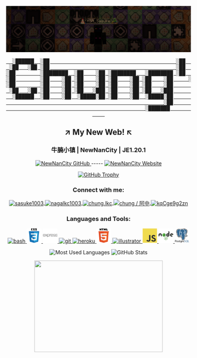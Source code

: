 <!-- My favourite header -->
<img src="https://github.com/Sasuke1003/photoshub/blob/main/header.png"/>

<div align="center">
  <a href="https://chunglkc-production.up.railway.app">
    <pre>
  ░██████  ░██                                         ░██                 ░██████      ░██                      ░██ ░██           
 ░██   ░██ ░██                                         ░██                ░██   ░██     ░██                      ░██               
░██        ░████████  ░██    ░██ ░████████   ░████████ ░██  ░███████     ░██         ░████████ ░██    ░██  ░████████ ░██ ░███████  
░██        ░██    ░██ ░██    ░██ ░██    ░██ ░██    ░██     ░██            ░████████     ░██    ░██    ░██ ░██    ░██ ░██░██    ░██ 
░██        ░██    ░██ ░██    ░██ ░██    ░██ ░██    ░██      ░███████             ░██    ░██    ░██    ░██ ░██    ░██ ░██░██    ░██ 
 ░██   ░██ ░██    ░██ ░██   ░███ ░██    ░██ ░██   ░███            ░██     ░██   ░██     ░██    ░██   ░███ ░██   ░███ ░██░██    ░██ 
  ░██████  ░██    ░██  ░█████░██ ░██    ░██  ░█████░██      ░███████       ░██████       ░████  ░█████░██  ░█████░██ ░██ ░███████  
                                                   ░██                                                                             
                                             ░███████                                                                              
    </pre>
  </a>
  <h2>↗ My New Web! ↖</h2>
</div>

<!-- NewNanCity -->
<h3 align="center">牛腩小镇 | NewNanCity | JE1.20.1</h3>
<p align="center">
    <a href="https://github.com/NewNanCity" target="_blank">
        <img src="https://img.shields.io/badge/GitHub-NewNanCity-blue?style=for-the-badge&logo=github&logoColor=white" alt="NewNanCity GitHub"/>
    </a>
    -----
    <a href="https://www.wolai.com/newnan/mLB6aqsvwTLxu3DCboQt7b" target="_blank">
        <img src="https://img.shields.io/badge/Website-牛腩小鎮-green?style=for-the-badge&logo=google-chrome&logoColor=white" alt="NewNanCity Website"/>
    </a>
</p>

<!-- GitHub Trophy -->
<p align="center"> 
   <a href="https://github.com/ryo-ma/github-profile-trophy"> 
     <img src="https://github-profile-trophy.vercel.app/?username=sasuke1003&theme=tokyonight&column=8&margin-w=15&margin-h=15&no-frame=true&no-bg=true" alt="GitHub Trophy" /> 
   </a> 
</p>

<h3 align="center">Connect with me:</h3>
<p align="center">
  <a href="https://codepen.io/sasuke1003" target="blank">
    <img align="center" src="https://raw.githubusercontent.com/rahuldkjain/github-profile-readme-generator/master/src/images/icons/Social/codepen.svg" alt="sasuke1003" height="30" width="40" />
  </a>
  <a href="https://twitter.com/nagalkc1003" target="blank">
    <img align="center" src="https://raw.githubusercontent.com/rahuldkjain/github-profile-readme-generator/master/src/images/icons/Social/twitter.svg" alt="nagalkc1003" height="30" width="40" />
  </a>
  <a href="https://instagram.com/chung.lkc" target="blank">
    <img align="center" src="https://raw.githubusercontent.com/rahuldkjain/github-profile-readme-generator/master/src/images/icons/Social/instagram.svg" alt="chung.lkc" height="30" width="40" />
  </a>
  <a href="https://www.youtube.com/@chunglkc103" target="blank">
    <img align="center" src="https://raw.githubusercontent.com/rahuldkjain/github-profile-readme-generator/master/src/images/icons/Social/youtube.svg" alt="chung / 阿中" height="30" width="40" />
  </a>
  <a href="https://discord.gg/kqCge9g2zn" target="blank">
    <img align="center" src="https://raw.githubusercontent.com/rahuldkjain/github-profile-readme-generator/master/src/images/icons/Social/discord.svg" alt="kqCge9g2zn" height="30" width="40" />
  </a>
</p>

<h3 align="center">Languages and Tools:</h3>
<p align="center">
  <a href="https://www.gnu.org/software/bash/" target="_blank" rel="noreferrer">
    <img src="https://www.vectorlogo.zone/logos/gnu_bash/gnu_bash-icon.svg" alt="bash" width="40" height="40"/>
  </a>
  <a href="https://www.w3schools.com/css/" target="_blank" rel="noreferrer">
    <img src="https://raw.githubusercontent.com/devicons/devicon/master/icons/css3/css3-original-wordmark.svg" alt="css3" width="40" height="40"/>
  </a>
  <a href="https://expressjs.com" target="_blank" rel="noreferrer">
    <img src="https://raw.githubusercontent.com/devicons/devicon/master/icons/express/express-original-wordmark.svg" alt="express" width="40" height="40"/>
  </a>
  <a href="https://git-scm.com/" target="_blank" rel="noreferrer">
    <img src="https://www.vectorlogo.zone/logos/git-scm/git-scm-icon.svg" alt="git" width="40" height="40"/>
  </a>
  <a href="https://heroku.com" target="_blank" rel="noreferrer">
    <img src="https://www.vectorlogo.zone/logos/heroku/heroku-icon.svg" alt="heroku" width="40" height="40"/>
  </a>
  <a href="https://www.w3.org/html/" target="_blank" rel="noreferrer">
    <img src="https://raw.githubusercontent.com/devicons/devicon/master/icons/html5/html5-original-wordmark.svg" alt="html5" width="40" height="40"/>
  </a>
  <a href="https://www.adobe.com/in/products/illustrator.html" target="_blank" rel="noreferrer">
    <img src="https://www.vectorlogo.zone/logos/adobe_illustrator/adobe_illustrator-icon.svg" alt="illustrator" width="40" height="40"/>
  </a>
  <a href="https://developer.mozilla.org/en-US/docs/Web/JavaScript" target="_blank" rel="noreferrer">
    <img src="https://raw.githubusercontent.com/devicons/devicon/master/icons/javascript/javascript-original.svg" alt="javascript" width="40" height="40"/>
  </a>
  <a href="https://nodejs.org" target="_blank" rel="noreferrer">
    <img src="https://raw.githubusercontent.com/devicons/devicon/master/icons/nodejs/nodejs-original-wordmark.svg" alt="nodejs" width="40" height="40"/>
  </a>
  <a href="https://www.postgresql.org" target="_blank" rel="noreferrer">
    <img src="https://raw.githubusercontent.com/devicons/devicon/master/icons/postgresql/postgresql-original-wordmark.svg" alt="postgresql" width="40" height="40"/>
  </a>
</p>

<div align="center">
  <img height="180em" src="https://github-readme-stats.vercel.app/api/top-langs?username=sasuke1003&show_icons=true&locale=en&layout=compact&theme=tokyonight" alt="Most Used Languages" />
  <img height="180em" src="https://github-readme-stats.vercel.app/api?username=sasuke1003&show_icons=true&locale=en&theme=tokyonight" alt="GitHub Stats" />
</div>

<!-- This is Spotify-->
<p align="center">
  <img src="https://spotify-github-profile.kittinanx.com/api/view?uid=douling_km&cover_image=false&theme=default&show_offline=false&background_color=121212&interchange=false" width="350" height="250"/>
</p>

<!-- This is Youtube Music
<p align="center">
  <img src="https://youtube-music-api-gamma.vercel.app" width="350" height="250"/>
</p>
-->
